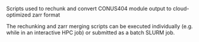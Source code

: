 Scripts used to rechunk and convert CONUS404 module output to cloud-optimized zarr format

The rechunking and zarr merging scripts can be executed individually 
(e.g. while in an interactive HPC job) or submitted as a batch SLURM job.


